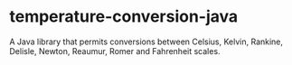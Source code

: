 temperature-conversion-java
===========================

A Java library that permits conversions between Celsius, Kelvin, Rankine, Delisle, Newton, Reaumur, Romer and Fahrenheit scales.